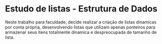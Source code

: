 # Estudo de listas - Estrutura de Dados
Neste trabalho para faculdade, decide realizar a criação de listas dinamicas por conta própria, desenvolvendo listas que utilizam apenas ponteiros para armazenar seus itens 
totalmente dinamica e despreocupada de tamanho de lista.

